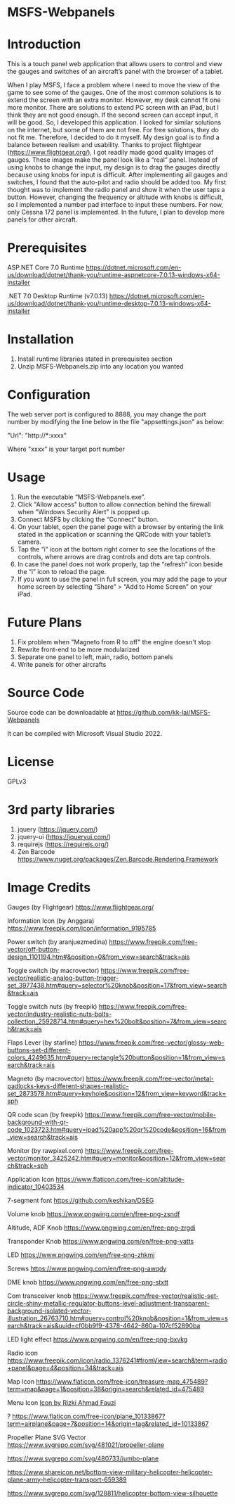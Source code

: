 # MSFS-Webpanels

Introduction
============
This is a touch panel web application that allows users to control and view the gauges and switches of an aircraft’s panel with the browser of a tablet.

When I play MSFS, I face a problem where I need to move the view of the game to see some of the gauges. One of the most common solutions is to extend the screen with an extra monitor. However, my desk cannot fit one more monitor. There are solutions to extend PC screen with an iPad, but I think they are not good enough. If the second screen can accept input, it will be good. So, I developed this application. I looked for similar solutions on the internet, but some of them are not free. For free solutions, they do not fit me. Therefore, I decided to do it myself. My design goal is to find a balance between realism and usability. Thanks to project flightgear (https://www.flightgear.org/), I got readily made good quality images of gauges. These images make the panel look like a “real” panel. Instead of using knobs to change the input, my design is to drag the gauges directly because using knobs for input is difficult. After implementing all gauges and switches, I found that the auto-pilot and radio should be added too. My first thought was to implement the radio panel and show it when the user taps a button. However, changing the frequency or altitude with knobs is difficult, so I implemented a number pad interface to input these numbers. For now, only Cessna 172 panel is implemented. In the future, I plan to develop more panels for other aircraft.

Prerequisites
=============
ASP.NET Core 7.0 Runtime
https://dotnet.microsoft.com/en-us/download/dotnet/thank-you/runtime-aspnetcore-7.0.13-windows-x64-installer

.NET 7.0 Desktop Runtime (v7.0.13)
https://dotnet.microsoft.com/en-us/download/dotnet/thank-you/runtime-desktop-7.0.13-windows-x64-installer

Installation
============
1. Install runtime libraries stated in prerequisites section
2. Unzip MSFS-Webpanels.zip into any location you wanted

Configuration
=============
The web server port is configured to 8888, you may change the port number by modifying the line below in the file "appsettings.json" as below:

"Url": "http://*:xxxx"

Where "xxxx" is your target port number
 
Usage
=====
1. Run the executable “MSFS-Webpanels.exe”.
2. Click "Allow access" button to allow connection behind the firewall when "Windows Security Alert" is popped up.
3. Connect MSFS by clicking the “Connect” button.
4. On your tablet, open the panel page with a browser by entering the link stated in the application or scanning the QRCode with your tablet’s camera.
5. Tap the “i” icon at the bottom right corner to see the locations of the controls, where arrows are drag controls and dots are tap controls.
6. In case the panel does not work properly, tap the “refresh” icon beside the “i” icon to reload the page.
7. If you want to use the panel in full screen, you may add the page to your home screen by selecting “Share” > “Add to Home Screen” on your iPad.

Future Plans
============
1. Fix problem when "Magneto from R to off" the engine doesn't stop
2. Rewrite front-end to be more modularized
3. Separate one panel to left, main, radio, bottom panels
4. Write panels for other aircrafts

Source Code
===========
Source code can be downloadable at https://github.com/kk-lai/MSFS-Webpanels 

It can be compiled with Microsoft Visual Studio 2022.

License
=======
GPLv3

3rd party libraries
===================
1. jquery (https://jquery.com/)
2. jquery-ui (https://jqueryui.com/)
3. requirejs (https://requirejs.org/)
4. Zen Barcode https://www.nuget.org/packages/Zen.Barcode.Rendering.Framework

Image Credits
=============
Gauges (by Flightgear)
https://www.flightgear.org/

Information Icon (by Anggara)
https://www.freepik.com/icon/information_9195785 

Power switch (by aranjuezmedina)
https://www.freepik.com/free-vector/off-button-design_1101194.htm#&position=0&from_view=search&track=ais

Toggle switch (by macrovector)
https://www.freepik.com/free-vector/realistic-analog-button-trigger-set_3977438.htm#query=selector%20knob&position=17&from_view=search&track=ais

Toggle switch nuts (by freepik)
https://www.freepik.com/free-vector/industry-realistic-nuts-bolts-collection_25928714.htm#query=hex%20bolt&position=7&from_view=search&track=ais

Flaps Lever (by starline)
https://www.freepik.com/free-vector/glossy-web-buttons-set-different-colors_4249635.htm#query=rectangle%20button&position=1&from_view=search&track=ais

Magneto (by macrovector)
https://www.freepik.com/free-vector/metal-padlocks-keys-different-shapes-realistic-set_2873578.htm#query=keyhole&position=12&from_view=keyword&track=sph

QR code scan (by freepik)
https://www.freepik.com/free-vector/mobile-background-with-qr-code_1023723.htm#query=ipad%20app%20qr%20code&position=16&from_view=search&track=ais

Monitor (by rawpixel.com)
https://www.freepik.com/free-vector/monitor_3425242.htm#query=monitor&position=12&from_view=search&track=sph

Application Icon
https://www.flaticon.com/free-icon/altitude-indicator_10403534

7-segment font
https://github.com/keshikan/DSEG

Volume knob
https://www.pngwing.com/en/free-png-zsndf

Altitude, ADF Knob
https://www.pngwing.com/en/free-png-zrgdi

Transponder Knob
https://www.pngwing.com/en/free-png-vatts

LED
https://www.pngwing.com/en/free-png-zhkmj

Screws
https://www.pngwing.com/en/free-png-awqdy

DME knob
https://www.pngwing.com/en/free-png-stxtt

Com transceiver knob
https://www.freepik.com/free-vector/realistic-set-circle-shiny-metallic-regulator-buttons-level-adjustment-transparent-background-isolated-vector-illustration_26763710.htm#query=control%20knob&position=1&from_view=search&track=ais&uuid=cf0bb9f9-4378-4642-860a-107cf52890ba

LED light effect
https://www.pngwing.com/en/free-png-bxvkg

Radio icon
https://www.freepik.com/icon/radio_1376241#fromView=search&term=radio+panel&page=4&position=34&track=ais

Map Icon
https://www.flaticon.com/free-icon/treasure-map_475489?term=map&page=1&position=38&origin=search&related_id=475489

Menu Icon
<a href="https://www.freepik.com/icon/menu_4458493#fromView=search&term=menu&page=20&position=14&track=ais&uuid=1c4ec3af-c29b-4051-a741-5b2802a2ad11">Icon by Rizki Ahmad Fauzi</a>

?
https://www.flaticon.com/free-icon/plane_10133867?term=airplane&page=7&position=14&origin=tag&related_id=10133867


Propeller Plane SVG Vector
https://www.svgrepo.com/svg/481021/propeller-plane

https://www.svgrepo.com/svg/480733/jumbo-plane


https://www.shareicon.net/bottom-view-military-helicopter-helicopter-plane-army-helicopter-transport-659389

https://www.svgrepo.com/svg/128811/helicopter-bottom-view-silhouette

